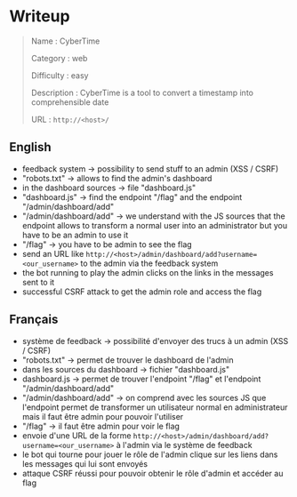 # Writeup

> Name : CyberTime
> 
> Category : web
> 
> Difficulty : easy
> 
> Description : CyberTime is a tool to convert a timestamp into comprehensible date
>
> URL : `http://<host>/`
> 

## English

- feedback system -> possibility to send stuff to an admin (XSS / CSRF)
- "robots.txt" -> allows to find the admin's dashboard
- in the dashboard sources -> file "dashboard.js"
- "dashboard.js" -> find the endpoint "/flag" and the endpoint "/admin/dashboard/add"
- "/admin/dashboard/add" -> we understand with the JS sources that the endpoint allows to transform a normal user into an administrator but you have to be an admin to use it
- "/flag" -> you have to be admin to see the flag
- send an URL like `http://<host>/admin/dashboard/add?username=<our_username>` to the admin via the feedback system
- the bot running to play the admin clicks on the links in the messages sent to it
- successful CSRF attack to get the admin role and access the flag

## Français

- système de feedback -> possibilité d'envoyer des trucs à un admin (XSS / CSRF)
- "robots.txt" -> permet de trouver le dashboard de l'admin
- dans les sources du dashboard -> fichier "dashboard.js"
- dashboard.js -> permet de trouver l'endpoint "/flag" et l'endpoint "/admin/dashboard/add"
- "/admin/dashboard/add" -> on comprend avec les sources JS que l'endpoint permet de transformer un utilisateur normal en administrateur mais il faut être admin pour pouvoir l'utiliser
- "/flag" -> il faut être admin pour voir le flag
- envoie d'une URL de la forme `http://<host>/admin/dashboard/add?username=<our_username>` à l'admin via le système de feedback
- le bot qui tourne pour jouer le rôle de l'admin clique sur les liens dans les messages qui lui sont envoyés
- attaque CSRF réussi pour pouvoir obtenir le rôle d'admin et accéder au flag
